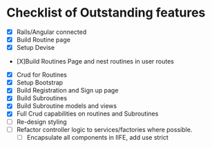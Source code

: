 # Checklist of Outstanding features

* [X] Rails/Angular connected
* [X] Build Routine page
* [X] Setup Devise
* [X]Build Routines Page and nest routines in user routes
* [X] Crud for Routines
* [X] Setup Bootstrap
* [X] Build Registration and Sign up page
* [X] Build Subroutines
* [X] Build Subroutine models and views
* [X] Full Crud capabilities on routines and Subroutines
* [ ] Re-design styling
* [ ] Refactor controller logic to services/factories where possible.
    * [ ] Encapsulate all components in IIFE, add use strict
